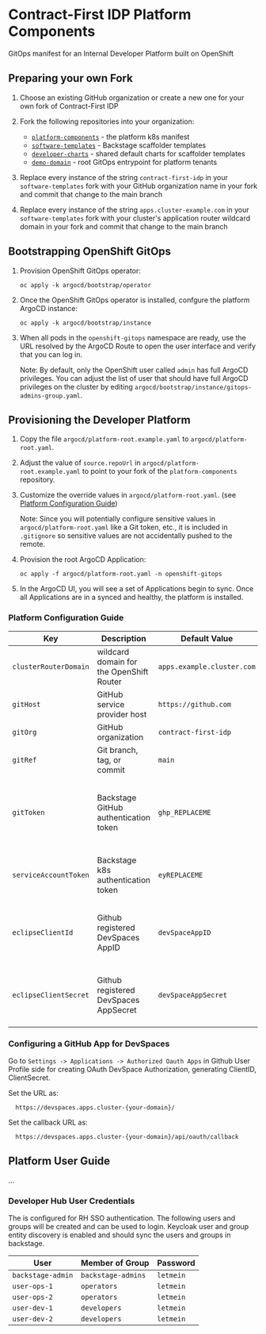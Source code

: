 # Contract-First IDP Platform Components

GitOps manifest for an Internal Developer Platform built on OpenShift

## Preparing your own Fork

1. Choose an existing GitHub organization or create a new one for your own fork of Contract-First IDP

2. Fork the following repositories into your organization:
   - [`platform-components`](https://github.com/contract-first-idp/platform-components) - the platform k8s manifest
   - [`software-templates`](https://github.com/contract-first-idp/software-templates) - Backstage scaffolder templates
   - [`developer-charts`](https://github.com/contract-first-idp/developer-charts) - shared default charts for scaffolder templates
   - [`demo-domain`](https://github.com/contract-first-idp/demo-domain) - root GitOps entrypoint for platform tenants

3. Replace every instance of the string `contract-first-idp` in your `software-templates` fork with your GitHub organization name in your fork and commit that change to the main branch

4. Replace every instance of the string `apps.cluster-example.com` in your `software-templates` fork with your cluster's application router wildcard domain in your fork and commit that change to the main branch

## Bootstrapping OpenShift GitOps

1. Provision OpenShift GitOps operator:

   `oc apply -k argocd/bootstrap/operator`

2. Once the OpenShift GitOps operator is installed, confgure the platform ArgoCD instance:

   `oc apply -k argocd/bootstrap/instance`

3. When all pods in the `openshift-gitops` namespace are ready, use the URL resolved by the ArgoCD Route to open the user interface and verify that you can log in.

   Note: By default, only the OpenShift user called `admin` has full ArgoCD privileges. You can adjust the list of user that should have full ArgoCD privileges on the cluster by editing `argocd/bootstrap/instance/gitops-admins-group.yaml`.

## Provisioning the Developer Platform

1. Copy the file `argocd/platform-root.example.yaml` to `argocd/platform-root.yaml`.

2. Adjust the value of `source.repoUrl` in `argocd/platform-root.example.yaml` to point to your fork of the `platform-components` repository.

3. Customize the override values in `argocd/platform-root.yaml`. (see [Platform Configuration Guide](#platform-configuration-guide)) 

   Note: Since you will potentially configure sensitive values in `argocd/platform-root.yaml` like a Git token, etc., it is included in `.gitignore` so sensitive values are not accidentally pushed to the remote.

4. Provision the root ArgoCD Application:

   `oc apply -f argocd/platform-root.yaml -n openshift-gitops`

5. In the ArgoCD UI, you will see a set of Applications begin to sync. Once all Applications are in a synced and healthy, the platform is installed.

### Platform Configuration Guide

| Key | Description | Default Value | Notes |
|-----|-------------|---------------|-------|
| `clusterRouterDomain` | wildcard domain for the OpenShift Router | `apps.example.cluster.com` |  |
| `gitHost` | GitHub service provider host | `https://github.com` |  |
| `gitOrg` | GitHub organization | `contract-first-idp` | e.g. your fork |
| `gitRef` | Git branch, tag, or commit | `main` | e.g. your feature branch |
| `gitToken` | Backstage GitHub authentication token | `ghp_REPLACEME` | Settings -> Developer Settings -> Personal Access Tokens |
| `serviceAccountToken` | Backstage k8s authentication token | `eyREPLACEME` | [See Backstage K8s Integration Docs](https://backstage.io/docs/features/kubernetes/configuration#clustersserviceaccounttoken-optional)
| `eclipseClientId` | Github registered DevSpaces AppID | `devSpaceAppID` | Settings -> Developer Settings -> OAuth Apps |
| `eclipseClientSecret` | Github registered DevSpaces AppSecret | `devSpaceAppSecret` | Settings -> Developer Settings -> OAuth Apps |

### Configuring a GitHub App for DevSpaces 

Go to `Settings -> Applications -> Authorized Oauth Apps` in Github User Profile side for creating OAuth DevSpace Authorization, generating ClientID, ClientSecret.

Set the URL as:

      https://devspaces.apps.cluster-{your-domain}/

Set the callback URL as:

      https://devspaces.apps.cluster-{your-domain}/api/oauth/callback

## Platform User Guide

...

### Developer Hub User Credentials

The is configured for RH SSO authentication. The following users and groups will be created and can be used to login. Keycloak user and group entity discovery is enabled and should sync the users and groups in backstage.

| User | Member of Group | Password |
|------|-----------------|----------|
| `backstage-admin` | `backstage-admins` | `letmein` |
| `user-ops-1` | `operators` | `letmein` |
| `user-ops-2` | `operators` | `letmein` |
| `user-dev-1` | `developers` | `letmein` |
| `user-dev-2` | `developers` | `letmein` |



